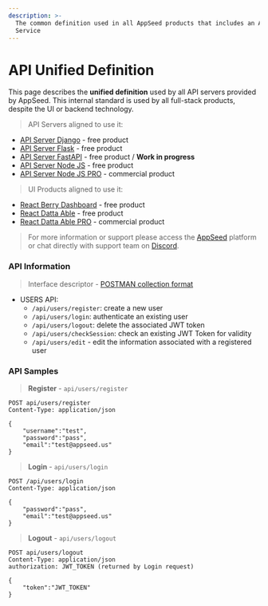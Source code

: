```yaml
---
description: >-
  The common definition used in all AppSeed products that includes an API
  Service
---
```


# API Unified Definition

This page describes the **unified definition** used by all API servers provided by AppSeed. This internal standard is used by all full-stack products, despite the UI or backend technology.



> API Servers aligned to use it:

* [API Server Django](django.md) - free product
* [API Server Flask](flask.md) - free product
* [API Server FastAPI](https://github.com/app-generator/api-unified-definition#) - free product / **Work in progress**
* [API Server Node JS](node-js.md) - free product
* [API Server Node JS PRO](https://github.com/app-generator/api-server-nodejs-pro) - commercial product

> UI Products aligned to use it:

* [React Berry Dashboard](https://appseed.us/product/react-node-js-berry-dashboard) - free product
* [React Datta Able](https://github.com/app-generator/react-datta-able-dashboard) - free product
* [React Datta Able PRO](https://appseed.us/product/react-node-js-datta-able-pro) - commercial product

> For more information or support please access the [AppSeed](https://appseed.us/) platform or chat directly with support team on [Discord](https://appseed.us/support).

### API Information

> Interface descriptor - [POSTMAN collection format](https://github.com/app-generator/api-unified-definition/blob/main/api.postman_collection.json)

* USERS API:
  * `/api/users/register`: create a new user
  * `/api/users/login`: authenticate an existing user
  * `/api/users/logout`: delete the associated JWT token
  * `/api/users/checkSession`: check an existing JWT Token for validity
  * `/api/users/edit` - edit the information associated with a registered user



### API Samples

> **Register** - `api/users/register`

```text
POST api/users/register
Content-Type: application/json

{
    "username":"test",
    "password":"pass", 
    "email":"test@appseed.us"
}
```

> **Login** - `api/users/login`

```text
POST /api/users/login
Content-Type: application/json

{
    "password":"pass", 
    "email":"test@appseed.us"
}
```

> **Logout** - `api/users/logout`

```text
POST api/users/logout
Content-Type: application/json
authorization: JWT_TOKEN (returned by Login request)

{
    "token":"JWT_TOKEN"
}
```

